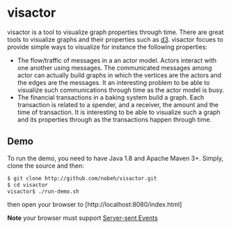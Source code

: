 # visactor

visactor is a tool to visualize graph properties through time. 
There are great tools to visualize graphs and their properties such as [d3][1].
visactor focues to provide simple ways to visualize for instance the following properties:
- The flow/traffic of messages in a an actor model. Actors interact with one another using messages. The communicated messages among actor can actually build graphs in which the vertices are the actors and the edges are the messages. It an interesting problem to be able to visualize such communications through time as the actor model is busy.
- The financial transactions in a baking system build a graph. Each transaction is related to a spender, and a receiver, the amount and the time of transaction. It is interesting to be able to visualize such a graph and its properties through as the transactions happen through time.
 
## Demo

To run the demo, you need to have Java 1.8 and Apache Maven 3+. Simply, clone the source and then:
```bash
$ git clone http://github.com/nobeh/visactor.git 
$ cd visactor
visactor$ ./run-demo.sh 
```
then open your browser to [http://localhost:8080/index.html]

**Note** your browser must support [Server-sent Events][2]

[1]: http://d3js.org 
[2]: http://en.wikipedia.org/wiki/Server-sent_events

